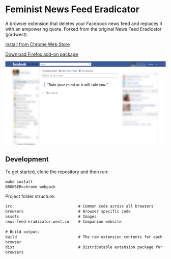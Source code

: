 Feminist News Feed Eradicator
====================

A browser extension that deletes your Facebook news feed
and replaces it with an empowering quote. Forked from the original News Feed Eradicator (jordwest).

[Install from Chrome Web Store](https://chrome.google.com/webstore/detail/news-feed-eradicator-for/fjcldmjmjhkklehbacihaiopjklihlgg?hl=en)

[Download Firefox add-on package](https://github.com/jordwest/news-feed-eradicator/releases/download/v0.6.2.3/Firefox.Plugin.-.news-feed-eradicator-0.6.3.xpi)

![Screenshot](https://raw.githubusercontent.com/jordwest/news-feed-eradicator/master/assets/screenshot.jpg)

Development
-----------

To get started, clone the repository and then run:

    make install
    BROWSER=chrome webpack

Project folder structure:

    src                             # Common code across all browsers
    browsers                        # Browser specific code
    assets                          # Images
    news-feed-eradicator.west.io    # Companion website

    # Build output:
    build                           # The raw extension contents for each browser
    dist                            # Distributable extension package for browsers
